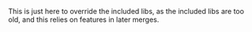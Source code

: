This is just here to override the included libs, as the included libs are too old, and this relies on features in later merges.